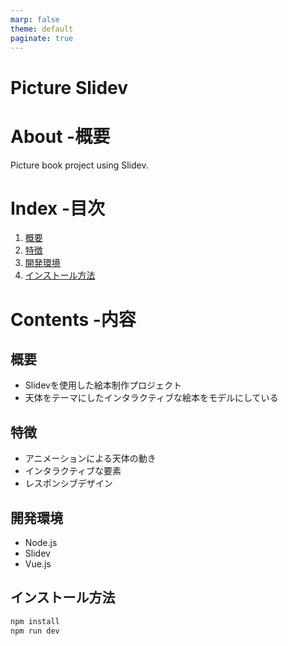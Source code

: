 ```yaml
---
marp: false
theme: default
paginate: true
---
```


# Picture Slidev

# About -概要

Picture book project using Slidev.

# Index -目次

<!-- TOC -->

1. [概要](#概要)
2. [特徴](#特徴)
3. [開発環境](#開発環境)
4. [インストール方法](#インストール方法)

<!-- /TOC -->

# Contents -内容

## 概要

- Slidevを使用した絵本制作プロジェクト
- 天体をテーマにしたインタラクティブな絵本をモデルにしている

## 特徴

- アニメーションによる天体の動き
- インタラクティブな要素
- レスポンシブデザイン

## 開発環境

- Node.js
- Slidev
- Vue.js

## インストール方法

```bash
npm install
npm run dev
```
